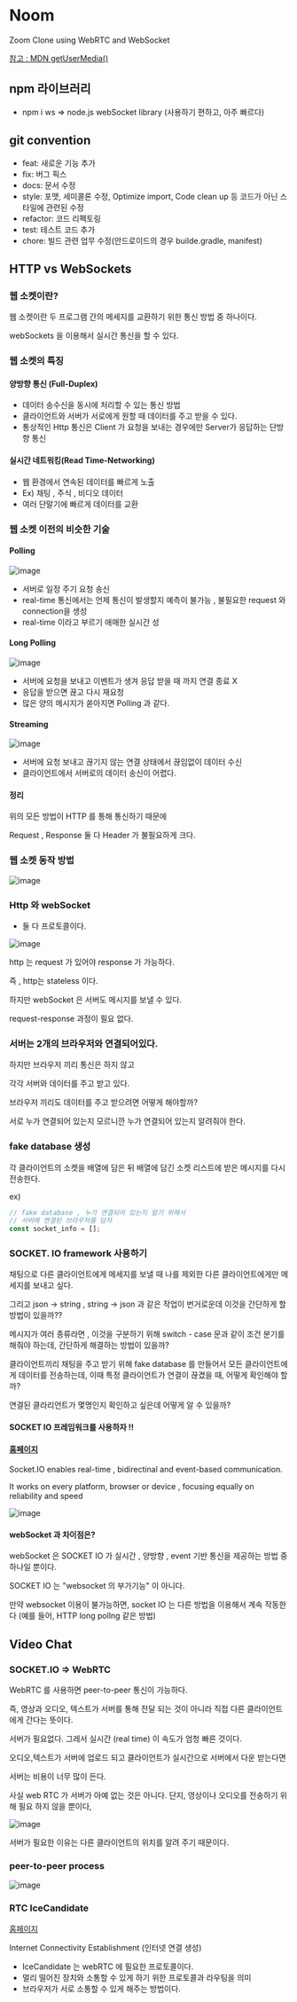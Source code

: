 # Noom

Zoom Clone using WebRTC and WebSocket


[참고 : MDN getUserMedia()](https://developer.mozilla.org/ko/docs/Web/API/MediaDevices/getUserMedia)


## npm 라이브러리

- npm i ws =>  node.js webSocket library (사용하기 편하고, 아주 빠르다)

## git convention

- feat: 새로운 기능 추가 
- fix: 버그 픽스 
- docs: 문서 수정
- style: 포맷,  세미콜론 수정, Optimize import, Code clean up 등 코드가 아닌 스타일에 관련된 수정 
- refactor: 코드 리펙토링
- test: 테스트 코드 추가
- chore: 빌드 관련 업무 수정(안드로이드의 경우 builde.gradle, manifest)


## HTTP vs WebSockets

### 웹 소켓이란?


웹 소켓이란 두 프로그램 간의 메세지를 교환하기 위한 통신 방법 중 하나이다.

webSockets 을 이용해서 실시간 통신을 할 수 있다.

### 웹 소켓의 특징

#### 양방향 통신 (Full-Duplex)

- 데이터 송수신을 동시에 처리할 수 있는 통신 방법
- 클라이언트와 서버가 서로에게 원할 때 데이터를 주고 받을 수 있다.
- 통상적인 Http 통신은 Client 가 요청을 보내는 경우에만 Server가 응답하는 단방향 통신


#### 실시간 네트워킹(Read Time-Networking)

- 웹 환경에서 연속된 데이터를 빠르게 노출
- Ex) 채팅 , 주식 , 비디오 데이터
- 여러 단말기에 빠르게 데이터를 교환
  
### 웹 소켓 이전의 비슷한 기술

#### Polling

![image](https://user-images.githubusercontent.com/66653324/178109895-d14663db-de99-4388-af97-21fd59742beb.png)

- 서버로 일정 주기 요청 송신
- real-time 통신에서는 언제 통신이 발생할지 예측이 불가능 , 불필요한 request 와 connection을 생성
- real-time 이라고 부르기 애매한 실시간 성


#### Long Polling

![image](https://user-images.githubusercontent.com/66653324/178109984-7af8e182-5380-4069-b43f-78d148194b38.png)

- 서버에 요청을 보내고 이벤트가 생겨 응답 받을 때 까지 연결 종료 X
- 응답을 받으면 끊고 다시 재요청
- 많은 양의 메시지가 쏟아지면 Polling 과 같다.

#### Streaming

![image](https://user-images.githubusercontent.com/66653324/178110044-1361950a-2bf3-4060-844f-ceee0f1604e0.png)


- 서버에 요청 보내고 끊기지 않는 연결 상태에서 끊임없이 데이터 수신
- 클라이언트에서 서버로의 데이터 송신이 어렵다. 



#### 정리

위의 모든 방법이 HTTP 를 통해 통신하기 때문에

Request , Response 둘 다 Header 가 불필요하게 크다.

### 웹 소켓 동작 방법

![image](https://user-images.githubusercontent.com/66653324/178110303-abb03b19-cab9-4fdd-a480-be22b22a7c7a.png)



### Http 와 webSocket

- 둘 다 프로토콜이다.

![image](https://user-images.githubusercontent.com/66653324/178109461-20a53fb0-6feb-4f55-9e7c-95e682fc14e6.png)

http 는 request 가 있어야 response 가 가능하다.

즉 , http는 stateless 이다.

하지만 webSocket 은 서버도 메시지를 보낼 수 있다.

request-response 과정이 필요 없다.



### 서버는 2개의 브라우저와 연결되어있다.

하지만 브라우저 끼리 통신은 하지 않고

각각 서버와 데이터를 주고 받고 있다.

브라우저 끼리도 데이터를 주고 받으려면 어떻게 해야할까?

서로 누가 연결되어 있는지 모르니깐 누가 연결되어 있는지 알려줘야 한다.


### fake database 생성

각 클라이언트의 소켓을 배열에 담은 뒤 
배열에 담긴 소켓 리스트에 받은 메시지를 다시 전송한다.


ex)

```javascript
// fake database , 누가 연결되어 있는지 알기 위해서
// 서버에 연결된 브라우저를 담자
const socket_info = [];
```

### SOCKET. IO framework 사용하기 


채팅으로 다른 클라이언트에게 메세지를 보낼 때
나를 제외한 다른 클라이언트에게만 메세지를 보내고 싶다.

그리고 json -> string , string -> json 과 같은 작업이 번거로운데
이것을 간단하게 할 방법이 있을까??

메시지가 여러 종류라면 , 이것을 구분하기 위해 switch - case 문과 같이
조건 분기를 해줘야 하는데, 간단하게 해결하는 방법이 있을까?

클라이언트끼리 채팅을 주고 받기 위해 fake database 를 만들어서 
모든 클라이언트에게 데이터를 전송하는데, 이때 특정 클라이언트가 연결이 끊겼을 때, 어떻게 확인해야 할까? 

연결된 클라리언트가 몇명인지 확인하고 싶은데 어떻게 알 수 있을까?

#### SOCKET IO 프레임워크를 사용하자 !!

#### [홈페이지](https://socket.io/)

Socket.IO enables real-time , bidirectinal and event-based communication.

It works on every platform, browser or device , focusing 
equally on reliability and speed


![image](https://user-images.githubusercontent.com/66653324/178130811-4987fa45-19fc-4fd2-91bd-ccd8ecea75b0.png)



#### webSocket 과 차이점은?

webSocket 은 SOCKET IO 가 실시간 , 양방향 , event 기반 통신을 제공하는
방법 중 하나일 뿐이다. 

SOCKET IO 는 "websocket 의 부가기능" 이 아니다.

만약 websocket 이용이 불가능하면, socket IO 는 다른 방법을 이용해서
계속 작동한다 (예를 들어,  HTTP long pollng 같은 방법)



## Video Chat

### SOCKET.IO => WebRTC


WebRTC 를 사용하면 peer-to-peer 통신이 가능하다.

즉, 영상과 오디오, 텍스트가 서버를 통해 전달 되는 것이 아니라
직접 다른 클라이언트에게 간다는 뜻이다.

서버가 필요없다. 그레서 실시간 (real time) 이 속도가 엄청 빠른 것이다.

오디오,텍스트가 서버에 업로드 되고 
클라이언트가 실시간으로 서버에서 다운 받는다면 

서버는 비용이 너무 많이 든다.

사실 web RTC 가 서버가 아예 없는 것은 아니다.
단지, 영상이나 오디오를 전송하기 위해 필요 하지 않을 뿐이다, 

![image](https://user-images.githubusercontent.com/66653324/178139082-587b9173-4ffc-4780-86a9-9699d7d232e7.png)

서버가 필요한 이유는 다른 클라이언트의 위치를 알려 주기 때문이다.


### peer-to-peer process

![image](https://user-images.githubusercontent.com/66653324/178140878-cf9c66c2-91d7-4c52-abf6-77254674d52d.png)



### RTC IceCandidate

[홈페이지](https://developer.mozilla.org/ko/docs/Web/API/RTCIceCandidate)


Internet Connectivity Establishment (인터넷 연결 생성)

- IceCandidate 는 webRTC  에 필요한 프로토콜이다.
- 멀리 떨어진 장치와 소통할 수 있게 하기 위한 프로토콜과 라우팅을 의미
- 브라우저가 서로 소통할 수 있게 해주는 방법이다.
